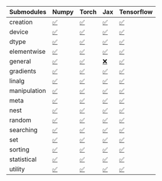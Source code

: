 | Submodules   | Numpy                                                                                                                           | Torch                                                                                                                           | Jax                                                                                                                             | Tensorflow                                                                                                                      |
|:-------------|:--------------------------------------------------------------------------------------------------------------------------------|:--------------------------------------------------------------------------------------------------------------------------------|:--------------------------------------------------------------------------------------------------------------------------------|:--------------------------------------------------------------------------------------------------------------------------------|
| creation     | <a href="https://github.com/unifyai/ivy/runs/8278007046?check_suite_focus=true" rel="noopener noreferrer" target="_blank">✅</a> | <a href="https://github.com/unifyai/ivy/runs/8278008752?check_suite_focus=true" rel="noopener noreferrer" target="_blank">✅</a> | <a href="https://github.com/unifyai/ivy/runs/8278010635?check_suite_focus=true" rel="noopener noreferrer" target="_blank">✅</a> | <a href="https://github.com/unifyai/ivy/runs/8278012174?check_suite_focus=true" rel="noopener noreferrer" target="_blank">✅</a> |
| device       | <a href="https://github.com/unifyai/ivy/runs/8278007144?check_suite_focus=true" rel="noopener noreferrer" target="_blank">✅</a> | <a href="https://github.com/unifyai/ivy/runs/8278008843?check_suite_focus=true" rel="noopener noreferrer" target="_blank">✅</a> | <a href="https://github.com/unifyai/ivy/runs/8278010719?check_suite_focus=true" rel="noopener noreferrer" target="_blank">✅</a> | <a href="https://github.com/unifyai/ivy/runs/8278012249?check_suite_focus=true" rel="noopener noreferrer" target="_blank">✅</a> |
| dtype        | <a href="https://github.com/unifyai/ivy/runs/8278007290?check_suite_focus=true" rel="noopener noreferrer" target="_blank">✅</a> | <a href="https://github.com/unifyai/ivy/runs/8278008951?check_suite_focus=true" rel="noopener noreferrer" target="_blank">✅</a> | <a href="https://github.com/unifyai/ivy/runs/8278010838?check_suite_focus=true" rel="noopener noreferrer" target="_blank">✅</a> | <a href="https://github.com/unifyai/ivy/runs/8278012350?check_suite_focus=true" rel="noopener noreferrer" target="_blank">✅</a> |
| elementwise  | <a href="https://github.com/unifyai/ivy/runs/8278007400?check_suite_focus=true" rel="noopener noreferrer" target="_blank">✅</a> | <a href="https://github.com/unifyai/ivy/runs/8278009072?check_suite_focus=true" rel="noopener noreferrer" target="_blank">✅</a> | <a href="https://github.com/unifyai/ivy/runs/8278010926?check_suite_focus=true" rel="noopener noreferrer" target="_blank">✅</a> | <a href="https://github.com/unifyai/ivy/runs/8278012469?check_suite_focus=true" rel="noopener noreferrer" target="_blank">✅</a> |
| general      | <a href="https://github.com/unifyai/ivy/runs/8278007496?check_suite_focus=true" rel="noopener noreferrer" target="_blank">✅</a> | <a href="https://github.com/unifyai/ivy/runs/8278009188?check_suite_focus=true" rel="noopener noreferrer" target="_blank">✅</a> | <a href="https://github.com/unifyai/ivy/runs/8278011022?check_suite_focus=true" rel="noopener noreferrer" target="_blank">❌</a> | <a href="https://github.com/unifyai/ivy/runs/8278012562?check_suite_focus=true" rel="noopener noreferrer" target="_blank">✅</a> |
| gradients    | <a href="https://github.com/unifyai/ivy/runs/8278007597?check_suite_focus=true" rel="noopener noreferrer" target="_blank">✅</a> | <a href="https://github.com/unifyai/ivy/runs/8278009267?check_suite_focus=true" rel="noopener noreferrer" target="_blank">✅</a> | <a href="https://github.com/unifyai/ivy/runs/8278011119?check_suite_focus=true" rel="noopener noreferrer" target="_blank">✅</a> | <a href="https://github.com/unifyai/ivy/runs/8278012646?check_suite_focus=true" rel="noopener noreferrer" target="_blank">✅</a> |
| linalg       | <a href="https://github.com/unifyai/ivy/runs/8278007698?check_suite_focus=true" rel="noopener noreferrer" target="_blank">✅</a> | <a href="https://github.com/unifyai/ivy/runs/8278009373?check_suite_focus=true" rel="noopener noreferrer" target="_blank">✅</a> | <a href="https://github.com/unifyai/ivy/runs/8278011229?check_suite_focus=true" rel="noopener noreferrer" target="_blank">✅</a> | <a href="https://github.com/unifyai/ivy/runs/8278012730?check_suite_focus=true" rel="noopener noreferrer" target="_blank">✅</a> |
| manipulation | <a href="https://github.com/unifyai/ivy/runs/8278007856?check_suite_focus=true" rel="noopener noreferrer" target="_blank">✅</a> | <a href="https://github.com/unifyai/ivy/runs/8278009490?check_suite_focus=true" rel="noopener noreferrer" target="_blank">✅</a> | <a href="https://github.com/unifyai/ivy/runs/8278011352?check_suite_focus=true" rel="noopener noreferrer" target="_blank">✅</a> | <a href="https://github.com/unifyai/ivy/runs/8278012816?check_suite_focus=true" rel="noopener noreferrer" target="_blank">✅</a> |
| meta         | <a href="https://github.com/unifyai/ivy/runs/8278007950?check_suite_focus=true" rel="noopener noreferrer" target="_blank">✅</a> | <a href="https://github.com/unifyai/ivy/runs/8278009594?check_suite_focus=true" rel="noopener noreferrer" target="_blank">✅</a> | <a href="https://github.com/unifyai/ivy/runs/8278011500?check_suite_focus=true" rel="noopener noreferrer" target="_blank">✅</a> | <a href="https://github.com/unifyai/ivy/runs/8278012889?check_suite_focus=true" rel="noopener noreferrer" target="_blank">✅</a> |
| nest         | <a href="https://github.com/unifyai/ivy/runs/8278008043?check_suite_focus=true" rel="noopener noreferrer" target="_blank">✅</a> | <a href="https://github.com/unifyai/ivy/runs/8278009718?check_suite_focus=true" rel="noopener noreferrer" target="_blank">✅</a> | <a href="https://github.com/unifyai/ivy/runs/8278011626?check_suite_focus=true" rel="noopener noreferrer" target="_blank">✅</a> | <a href="https://github.com/unifyai/ivy/runs/8278012981?check_suite_focus=true" rel="noopener noreferrer" target="_blank">✅</a> |
| random       | <a href="https://github.com/unifyai/ivy/runs/8278008127?check_suite_focus=true" rel="noopener noreferrer" target="_blank">✅</a> | <a href="https://github.com/unifyai/ivy/runs/8278010079?check_suite_focus=true" rel="noopener noreferrer" target="_blank">✅</a> | <a href="https://github.com/unifyai/ivy/runs/8278011711?check_suite_focus=true" rel="noopener noreferrer" target="_blank">✅</a> | <a href="https://github.com/unifyai/ivy/runs/8278013102?check_suite_focus=true" rel="noopener noreferrer" target="_blank">✅</a> |
| searching    | <a href="https://github.com/unifyai/ivy/runs/8278008233?check_suite_focus=true" rel="noopener noreferrer" target="_blank">✅</a> | <a href="https://github.com/unifyai/ivy/runs/8278010173?check_suite_focus=true" rel="noopener noreferrer" target="_blank">✅</a> | <a href="https://github.com/unifyai/ivy/runs/8278011774?check_suite_focus=true" rel="noopener noreferrer" target="_blank">✅</a> | <a href="https://github.com/unifyai/ivy/runs/8278013275?check_suite_focus=true" rel="noopener noreferrer" target="_blank">✅</a> |
| set          | <a href="https://github.com/unifyai/ivy/runs/8278008341?check_suite_focus=true" rel="noopener noreferrer" target="_blank">✅</a> | <a href="https://github.com/unifyai/ivy/runs/8278010291?check_suite_focus=true" rel="noopener noreferrer" target="_blank">✅</a> | <a href="https://github.com/unifyai/ivy/runs/8278011840?check_suite_focus=true" rel="noopener noreferrer" target="_blank">✅</a> | <a href="https://github.com/unifyai/ivy/runs/8278013382?check_suite_focus=true" rel="noopener noreferrer" target="_blank">✅</a> |
| sorting      | <a href="https://github.com/unifyai/ivy/runs/8278008430?check_suite_focus=true" rel="noopener noreferrer" target="_blank">✅</a> | <a href="https://github.com/unifyai/ivy/runs/8278010369?check_suite_focus=true" rel="noopener noreferrer" target="_blank">✅</a> | <a href="https://github.com/unifyai/ivy/runs/8278011935?check_suite_focus=true" rel="noopener noreferrer" target="_blank">✅</a> | <a href="https://github.com/unifyai/ivy/runs/8278013513?check_suite_focus=true" rel="noopener noreferrer" target="_blank">✅</a> |
| statistical  | <a href="https://github.com/unifyai/ivy/runs/8278008510?check_suite_focus=true" rel="noopener noreferrer" target="_blank">✅</a> | <a href="https://github.com/unifyai/ivy/runs/8278010463?check_suite_focus=true" rel="noopener noreferrer" target="_blank">✅</a> | <a href="https://github.com/unifyai/ivy/runs/8278012008?check_suite_focus=true" rel="noopener noreferrer" target="_blank">✅</a> | <a href="https://github.com/unifyai/ivy/runs/8278013602?check_suite_focus=true" rel="noopener noreferrer" target="_blank">✅</a> |
| utility      | <a href="https://github.com/unifyai/ivy/runs/8278008646?check_suite_focus=true" rel="noopener noreferrer" target="_blank">✅</a> | <a href="https://github.com/unifyai/ivy/runs/8278010554?check_suite_focus=true" rel="noopener noreferrer" target="_blank">✅</a> | <a href="https://github.com/unifyai/ivy/runs/8278012088?check_suite_focus=true" rel="noopener noreferrer" target="_blank">✅</a> | <a href="https://github.com/unifyai/ivy/runs/8278013703?check_suite_focus=true" rel="noopener noreferrer" target="_blank">✅</a> |